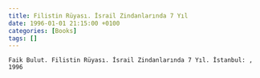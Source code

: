 ```yaml
---
title: Filistin Rüyası. İsrail Zindanlarında 7 Yıl
date: 1996-01-01 21:15:00 +0100
categories: [Books]
tags: []
---
```


```Faik Bulut. Filistin Rüyası. İsrail Zindanlarında 7 Yıl. İstanbul: , 1996```

